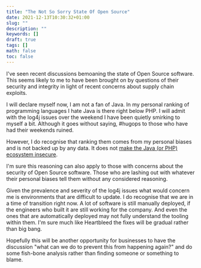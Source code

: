 ```yaml
---
title: "The Not So Sorry State Of Open Source"
date: 2021-12-13T10:30:32+01:00
slug: ""
description: ""
keywords: []
draft: true
tags: []
math: false
toc: false
---
```


I've seen recent discussions bemoaning the state of Open Source software. This seems likely to me to have been brought on by questions of their security and integrity in light of recent concerns about supply chain exploits.

I will declare myself now, I am not a fan of Java. In my personal ranking of programming languages I hate Java is there right below PHP. I will admit with the log4j issues over the weekend I have been quietly smirking to myself a bit. Although it goes without saying, #hugops to those who have had their weekends ruined.

However, I do recognise that ranking them comes from my personal biases and is not backed up by any data. It does not [make the Java (or PHP) ecosystem insecure](./assessing-security-practices-of-3rd-party-projects).

I'm sure this reasoning can also apply to those with concerns about the security of Open Source software. Those who are lashing out with whatever their personal biases tell them without any considered reasoning.

Given the prevalence and severity of the log4j issues what would concern me is environments that are difficult to update. I do recognise that we are in a time of transition right now. A lot of software is still manually deployed, if the engineers who built it are still working for the company. And even the ones that are automatically deployed may not fully understand the tooling within them. I'm sure much like Heartbleed the fixes will be gradual rather than big bang.

Hopefully this will be another opportunity for businesses to have the discussion "what can we do to prevent this from happening again?" and do some fish-bone analysis rather than finding someone or something to blame.

